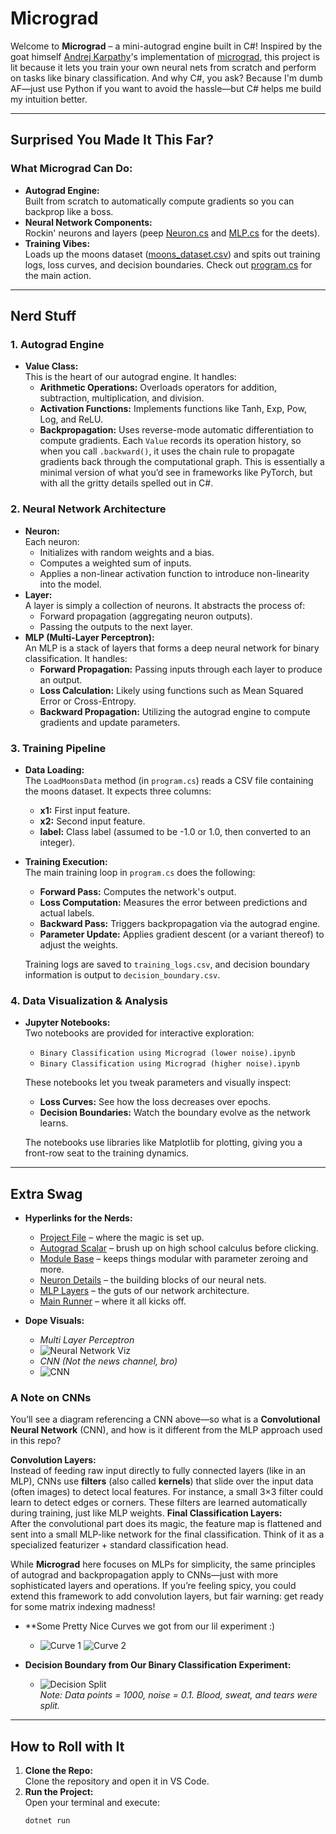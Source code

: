 # Micrograd

Welcome to **Micrograd** – a mini-autograd engine built in C#! Inspired by the goat himself [Andrej Karpathy](https://github.com/karpathy)'s implementation of [micrograd](https://github.com/karpathy/micrograd), this project is lit because it lets you train your own neural nets from scratch and perform on tasks like binary classification. And why C#, you ask? Because I'm dumb AF—just use Python if you want to avoid the hassle—but C# helps me build my intuition better.

---

## Surprised You Made It This Far?

### What Micrograd Can Do:
- **Autograd Engine:**  
  Built from scratch to automatically compute gradients so you can backprop like a boss.
- **Neural Network Components:**  
  Rockin' neurons and layers (peep [Neuron.cs](src/Neuron.cs) and [MLP.cs](src/MLP.cs) for the deets).
- **Training Vibes:**  
  Loads up the moons dataset ([moons_dataset.csv](moons_dataset.csv)) and spits out training logs, loss curves, and decision boundaries. Check out [program.cs](program.cs) for the main action.

---

## Nerd Stuff

### 1. Autograd Engine
- **Value Class:**  
  This is the heart of our autograd engine. It handles:
  - **Arithmetic Operations:** Overloads operators for addition, subtraction, multiplication, and division.
  - **Activation Functions:** Implements functions like Tanh, Exp, Pow, Log, and ReLU.
  - **Backpropagation:** Uses reverse-mode automatic differentiation to compute gradients. Each `Value` records its operation history, so when you call `.backward()`, it uses the chain rule to propagate gradients back through the computational graph. This is essentially a minimal version of what you’d see in frameworks like PyTorch, but with all the gritty details spelled out in C#.

### 2. Neural Network Architecture
- **Neuron:**  
  Each neuron:
  - Initializes with random weights and a bias.
  - Computes a weighted sum of inputs.
  - Applies a non-linear activation function to introduce non-linearity into the model.
- **Layer:**  
  A layer is simply a collection of neurons. It abstracts the process of:
  - Forward propagation (aggregating neuron outputs).
  - Passing the outputs to the next layer.
- **MLP (Multi-Layer Perceptron):**  
  An MLP is a stack of layers that forms a deep neural network for binary classification. It handles:
  - **Forward Propagation:** Passing inputs through each layer to produce an output.
  - **Loss Calculation:** Likely using functions such as Mean Squared Error or Cross-Entropy.
  - **Backward Propagation:** Utilizing the autograd engine to compute gradients and update parameters.

### 3. Training Pipeline
- **Data Loading:**  
  The `LoadMoonsData` method (in `program.cs`) reads a CSV file containing the moons dataset. It expects three columns:
  - **x1:** First input feature.
  - **x2:** Second input feature.
  - **label:** Class label (assumed to be -1.0 or 1.0, then converted to an integer).
  
- **Training Execution:**  
  The main training loop in `program.cs` does the following:
  - **Forward Pass:** Computes the network's output.
  - **Loss Computation:** Measures the error between predictions and actual labels.
  - **Backward Pass:** Triggers backpropagation via the autograd engine.
  - **Parameter Update:** Applies gradient descent (or a variant thereof) to adjust the weights.
  
  Training logs are saved to `training_logs.csv`, and decision boundary information is output to `decision_boundary.csv`.

### 4. Data Visualization & Analysis
- **Jupyter Notebooks:**  
  Two notebooks are provided for interactive exploration:
  - `Binary Classification using Micrograd (lower noise).ipynb`
  - `Binary Classification using Micrograd (higher noise).ipynb`
  
  These notebooks let you tweak parameters and visually inspect:
  - **Loss Curves:** See how the loss decreases over epochs.
  - **Decision Boundaries:** Watch the boundary evolve as the network learns.
  
  The notebooks use libraries like Matplotlib for plotting, giving you a front-row seat to the training dynamics.

---

## Extra Swag

- **Hyperlinks for the Nerds:**
  - [Project File](Micrograd.csproj) – where the magic is set up.
  - [Autograd Scalar](src/scalar_autogard.cs) – brush up on high school calculus before clicking.
  - [Module Base](src/Module.cs) – keeps things modular with parameter zeroing and more.
  - [Neuron Details](src/Neuron.cs) – the building blocks of our neural nets.
  - [MLP Layers](src/MLP.cs) – the guts of our network architecture.
  - [Main Runner](program.cs) – where it all kicks off.

- **Dope Visuals:**
  - *Multi Layer Perceptron*
  - ![Neural Network Viz](https://media.datacamp.com/legacy/v1725638284/image_bd3b978959.png)  
  - *CNN (Not the news channel, bro)*  
  - ![CNN](https://miro.medium.com/v2/0*E5gye0i57ipYJh18.png)

### A Note on CNNs
You’ll see a diagram referencing a CNN above—so what is a **Convolutional Neural Network** (CNN), and how is it different from the MLP approach used in this repo?

   **Convolution Layers:**  
     Instead of feeding raw input directly to fully connected layers (like in an MLP), CNNs use **filters** (also called **kernels**) that slide over the input data (often images) to detect local features. For instance, a small 3×3 filter could learn to detect edges or corners. These filters are learned automatically during training, just like MLP weights.
   **Final Classification Layers:**  
     After the convolutional part does its magic, the feature map is flattened and sent into a small MLP-like network for the final classification. Think of it as a specialized featurizer + standard classification head.

While **Micrograd** here focuses on MLPs for simplicity, the same principles of autograd and backpropagation apply to CNNs—just with more sophisticated layers and operations. If you’re feeling spicy, you could extend this framework to add convolution layers, but fair warning: get ready for some matrix indexing madness!

- **Some Pretty Nice Curves we got from our lil experiment :)

  - ![Curve 1](https://github.com/apollofps/Micrograd/blob/60fc0de919af739834a02627110ba532afd1a4b3/img/curves1.png)
    ![Curve 2](https://github.com/apollofps/Micrograd/blob/60fc0de919af739834a02627110ba532afd1a4b3/img/curves%202.png)

- **Decision Boundary from Our Binary Classification Experiment:**
  
  - ![Decision Split](https://github.com/apollofps/Micrograd/blob/0143d3b7c55680a10e952231552a03a704a50629/img/output.png)  
    *Note: Data points = 1000, noise = 0.1. Blood, sweat, and tears were split.*

---

## How to Roll with It

1. **Clone the Repo:**  
   Clone the repository and open it in VS Code.
2. **Run the Project:**  
   Open your terminal and execute:
   ```bash
   dotnet run
